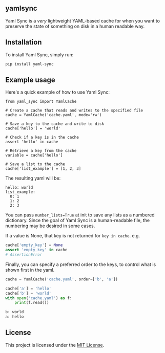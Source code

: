 ## yamlsync

Yaml Sync is a *very* lightweight YAML-based cache for when you want to preserve the state of something on disk in a human readable way.

## Installation

To install Yaml Sync, simply run:

```bash
pip install yaml-sync
```


## Example usage

Here's a quick example of how to use Yaml Sync:

```
from yaml_sync import YamlCache

# Create a cache that reads and writes to the specified file
cache = YamlCache('cache.yaml', mode='rw')

# Save a key to the cache and write to disk
cache['hello'] = 'world'

# Check if a key is in the cache
assert 'hello' in cache

# Retrieve a key from the cache
variable = cache['hello']

# Save a list to the cache
cache['list_example'] = [1, 2, 3]
```

The resulting yaml will be:

```
hello: world
list_example:
  0: 1
  1: 2
  2: 3
```

You can pass `number_lists=True` at init to save any lists as a numbered dictionary. Since the goal of Yaml Sync is a human-readable file, the numbering may be desired in some cases.

If a value is None, that key is not returned for `key in cache`. e.g.

```python
cache['empty_key'] = None
assert 'empty_key' in cache
# AssertionError
```

Finally, you can specify a preferred order to the keys, to control what is shown first in the yaml.

```python
cache = YamlCache('cache.yaml', order=['b', 'a'])

cache['a'] = 'hello'
cache['b'] = 'world'
with open('cache.yaml') as f:
    print(f.read())
```

```bash
b: world
a: hello
```

## License
This project is licensed under the [MIT License](https://opensource.org/license/mit/).